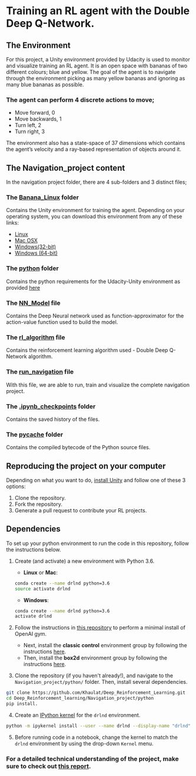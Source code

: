 # Training an RL agent with the Double Deep Q-Network.

## The Environment

For this project, a Unity environment provided by Udacity is used to monitor and visualize training an RL agent. It is an open space with bananas of two different colours; blue and yellow.
The goal of the agent is to navigate through the environment picking as many yellow bananas and ignoring as many blue bananas as possible.

### The agent can perform 4 discrete actions to move;

- Move forward, 0
- Move backwards, 1
- Turn left, 2
- Turn right, 3

The environment also has a state-space of 37 dimensions which contains the agent’s velocity and a ray-based representation of objects around it.



## The Navigation_project content

In the navigation project folder, there are 4 sub-folders and 3 distinct files;

### The [Banana_Linux](https://github.com/Khaulat/Deep_Reinforcement_Learning/tree/master/Navigation_project/Banana_Linux) folder

Contains the Unity environment for training the agent. Depending on your operating system, you can download this environment from any of these links:

- [Linux](https://s3-us-west-1.amazonaws.com/udacity-drlnd/P1/Banana/Banana_Linux.zip)
- [Mac OSX](https://s3-us-west-1.amazonaws.com/udacity-drlnd/P1/Banana/Banana.app.zip)
- [Windows(32-bit)](https://s3-us-west-1.amazonaws.com/udacity-drlnd/P1/Banana/Banana_Windows_x86.zip)
- [Windows (64-bit)](https://s3-us-west-1.amazonaws.com/udacity-drlnd/P1/Banana/Banana_Windows_x86_64.zip)

### The [python](https://github.com/Khaulat/Deep_Reinforcement_Learning/tree/master/Navigation_project/python) folder

Contains the python requirements for the Udacity-Unity environment as provided [here](https://github.com/udacity/deep-reinforcement-learning)

### The [NN_Model](https://github.com/Khaulat/Deep_Reinforcement_Learning/blob/master/Navigation_project/NN_Model.py) file

Contains the Deep Neural network used as function-approximator for the action-value function used to build the model.

### The [rl_algorithm](https://github.com/Khaulat/Deep_Reinforcement_Learning/blob/master/Navigation_project/rl_algorithm.py) file

Contains the reinforcement learning algorithm used - Double Deep Q-Network algorithm.

### The [run_navigation](https://github.com/Khaulat/Deep_Reinforcement_Learning/blob/master/Navigation_project/run_navigation.ipynb) file

With this file, we are able to run, train and visualize the complete navigation project.

### The [.ipynb_checkpoints](https://github.com/Khaulat/Deep_Reinforcement_Learning/tree/master/Navigation_project/.ipynb_checkpoints) folder

Contains the saved history of the files.

### The [__pycache__](https://github.com/Khaulat/Deep_Reinforcement_Learning/tree/master/Navigation_project/__pycache__)  folder

Contains the compiled bytecode of the Python source files.

## Reproducing the project on your computer

Depending on what you want to do, [install Unity](https://github.com/Unity-Technologies/ml-agents/blob/release_3_docs/docs/Installation.md#advanced-local-installation-for-development) and follow one of these 3 options:

1. Clone the repository.
2. Fork the repository.
3. Generate a pull request to contribute your RL projects.

## Dependencies

To set up your python environment to run the code in this repository, follow the instructions below.

1. Create (and activate) a new environment with Python 3.6.

    - __Linux__ or __Mac__:
    ```bash
    conda create --name drlnd python=3.6
    source activate drlnd
    ```
    - __Windows__:
    ```bash
    conda create --name drlnd python=3.6
    activate drlnd
    ```
    
2. Follow the instructions in [this repository](https://github.com/openai/gym) to perform a minimal install of OpenAI gym.  
    - Next, install the **classic control** environment group by following the instructions [here](https://github.com/openai/gym#classic-control).
    - Then, install the **box2d** environment group by following the instructions [here](https://github.com/openai/gym#box2d).
    
3. Clone the repository (if you haven't already!), and navigate to the `Navigation_project/python/` folder.  Then, install several dependencies.
```bash
git clone https://github.com/Khaulat/Deep_Reinforcement_Learning.git
cd Deep_Reinforcement_learning/Navigation_project/python
pip install.
```

4. Create an [IPython kernel](http://ipython.readthedocs.io/en/stable/install/kernel_install.html) for the `drlnd` environment.  
```bash
python -m ipykernel install --user --name drlnd --display-name "drlnd"
```

5. Before running code in a notebook, change the kernel to match the `drlnd` environment by using the drop-down `Kernel` menu.


### For a detailed technical understanding of the project, make sure to check out [this report](https://khaulat.github.io/Deep-Q-Networks(DQN)/).
